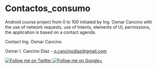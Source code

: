 # Contactos_consumo

Android course project from 0 to 100 initiated by Ing. Osmar Cancino with the use of network requests, use of Intents, elements of UI, permissions, the application is based on a contact agenda.

Contact Ing. Osmar Cancino

Osmar I. Cancino Díaz - <o.cancinodiaz@gmail.com>

<a href="https://twitter.com/Osmar_ICancino">
  <img alt="Follow me on Twitter"
       src="https://raw.github.com/kikoso/android-stackblur/master/art/twitter.png" />
</a>
<a href="https://plus.google.com/u/0/112832662508601636179">
  <img alt="Follow me on Google+"
       src="https://raw.github.com/kikoso/android-stackblur/master/art/google-plus.png" />
</a>
